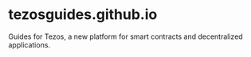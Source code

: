 # tezosguides.github.io

Guides for Tezos, a new platform for smart contracts and decentralized applications.
